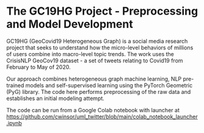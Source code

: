 # **The GC19HG Project - Preprocessing and Model Development**

GC19HG (GeoCovid19 Heterogeneous Graph) is a social media research project that seeks to understand how the micro-level behaviors of millions of users combine into macro-level topic trends. The work uses the CrisisNLP GeoCov19 dataset - a set of tweets relating to Covid19 from February to May of 2020.

Our approach combines heterogeneous graph machine learning, NLP pre-trained models and self-supervised learning using the PyTorch Geometric (PyG) library. The code here performs preprocessing of the raw data and establishes an initial modeling attempt.

The code can be run from a Google Colab notebook with launcher at https://github.com/cwinsor/uml_twitter/blob/main/colab_notebook_launcher.ipynb